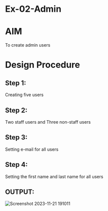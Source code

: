 # Ex-02-Admin

# AIM
To create admin users

# Design Procedure
## Step 1:
Creating five users
## Step 2:
Two staff users and Three non-staff users
## Step 3:
Setting e-mail for all users
## Step 4:
Setting the first name and last name for all users
## OUTPUT:
![Screenshot 2023-11-21 191011](https://github.com/KumarTeja751/ODD2023-WT-Ex-02-Admin/assets/144947756/2cdfee11-8ac2-48f0-822d-ac965798a293)


